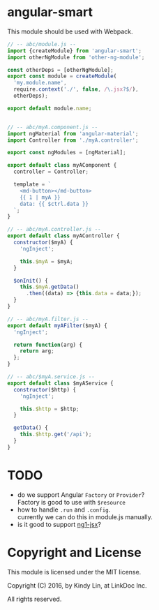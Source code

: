 # angular-smart

This module should be used with Webpack.

```js
// -- abc/module.js --
import {createModule} from 'angular-smart';
import otherNgModule from 'other-ng-module';

const otherDeps = [otherNgModule];
export const module = createModule(
  'my.module.name',
  require.context('./', false, /\.jsx?$/),
  otherDeps);

export default module.name;


// -- abc/myA.component.js --
import ngMaterial from 'angular-material';
import Controller from './myA.controller';

export const ngModules = [ngMaterial];

export default class myAComponent {
  controller = Controller;

  template = `
    <md-button></md-button>
    {{ 1 | myA }}
    data: {{ $ctrl.data }}
  `;
}

// -- abc/myA.controller.js --
export default class myAController {
  constructor($myA) {
    'ngInject';

    this.$myA = $myA;
  }

  $onInit() {
    this.$myA.getData()
      .then((data) => {this.data = data;});
  }
}

// -- abc/myA.filter.js --
export default myAFilter($myA) {
  'ngInject';

  return function(arg) {
    return arg;
  };
}

// -- abc/$myA.service.js --
export default class $myAService {
  constructor($http) {
    'ngInject';

    this.$http = $http;
  }

  getData() {
    this.$http.get('/api');
  }
}
```


# TODO

* do we support Angular `Factory` or `Provider`?<br>
  Factory is good to use with `$resource`
* how to handle `.run` and `.config`.<br>
  currently we can do this in module.js manually.
* is it good to support [ng1-jsx](https://github.com/thorn0/babel-plugin-transform-ng1-jsx)? 




# Copyright and License

This module is licensed under the MIT license.

Copyright (C) 2016, by Kindy Lin, at LinkDoc Inc.

All rights reserved.